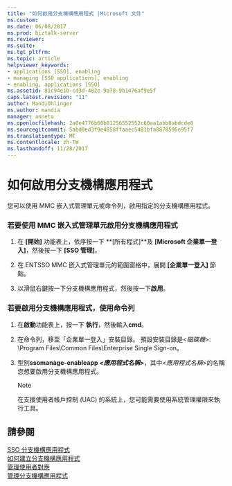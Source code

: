 ```yaml
---
title: "如何啟用分支機構應用程式 |Microsoft 文件"
ms.custom: 
ms.date: 06/08/2017
ms.prod: biztalk-server
ms.reviewer: 
ms.suite: 
ms.tgt_pltfrm: 
ms.topic: article
helpviewer_keywords:
- applications [SSO], enabling
- managing [SSO applications], enabling
- enabling, applications [SSO]
ms.assetid: 81c94e1b-cd3d-482e-9a78-9b1476af9e5f
caps.latest.revision: "11"
author: MandiOhlinger
ms.author: mandia
manager: anneta
ms.openlocfilehash: 2a0e4776b60b81256552552c60aa1abb8abdcde8
ms.sourcegitcommit: 5abd0ed3f9e4858ffaaec5481bfa8878595e95f7
ms.translationtype: MT
ms.contentlocale: zh-TW
ms.lasthandoff: 11/28/2017
---
```

# <a name="how-to-enable-an-affiliate-application"></a>如何啟用分支機構應用程式
您可以使用 MMC 嵌入式管理單元或命令列，啟用指定的分支機構應用程式。  
  
### <a name="to-enable-an-affiliate-application-using-the-mmc-snap-in"></a>若要使用 MMC 嵌入式管理單元啟用分支機構應用程式  
  
1.  在 **[開始]** 功能表上，依序按一下 **[所有程式]**及 **[Microsoft 企業單一登入]**，然後按一下 **[SSO 管理]**。  
  
2.  在 ENTSSO MMC 嵌入式管理單元的範圍窗格中，展開 **[企業單一登入]** 節點。  
  
3.  以滑鼠右鍵按一下分支機構應用程式，然後按一下**啟用**。  
  
### <a name="to-enable-an-affiliate-application-using-the-command-line"></a>若要啟用分支機構應用程式，使用命令列  
  
1.  在**啟動**功能表上，按一下 **執行**，然後輸入**cmd**。  
  
2.  在命令列，移至「企業單一登入」安裝目錄。 預設安裝目錄是\<*磁碟機*\>: \Program Files\Common Files\Enterprise Single Sign-on。  
  
3.  型別**ssomanage-enableapp *\<應用程式名稱\>***，其中\<*應用程式名稱*\>的名稱您想要啟用分支機構應用程式。  
  
    > [!NOTE]
    >  在支援使用者帳戶控制 (UAC) 的系統上，您可能需要使用系統管理權限來執行工具。  
  
## <a name="see-also"></a>請參閱  
 [SSO 分支機構應用程式](../core/sso-affiliate-applications.md)   
 [如何建立分支機構應用程式](../core/how-to-create-an-affiliate-application.md)   
 [管理使用者對應](../core/managing-user-mappings.md)   
 [管理分支機構應用程式](../core/managing-affiliate-applications.md)